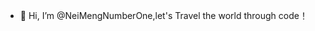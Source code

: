 - 👋 Hi, I’m @NeiMengNumberOne,let's Travel the world through code！

<!---
NeiMengNumberOne/NeiMengNumberOne is a ✨ special ✨ repository because its `README.md` (this file) appears on your GitHub profile.
You can click the Preview link to take a look at your changes.
--->
